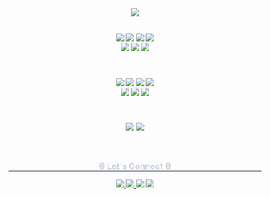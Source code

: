 <div align= "center">
    <img src="https://capsule-render.vercel.app/api?type=waving&color=0:7800a3,100:fcff61&height=120&text=Mun%20Seoyeon&animation=twinkling&fontColor=fbcdfe&fontSize=50" />
    </div><br><br>


<div align= "center">
    <div style="margin: 0 auto; text-align: center;" align= "center"> 
      <img src="https://img.shields.io/badge/python-%233776AB.svg?&style=for-the-badge&logo=python&logoColor=white" />
       <img src="https://img.shields.io/badge/Github-181717?style=for-the-badge&logo=Github&logoColor=white">
          <img src="https://img.shields.io/badge/Git-F05032?style=for-the-badge&logo=Git&logoColor=white">
           <img src="https://img.shields.io/badge/figma-%23F24E1E.svg?&style=for-the-badge&logo=figma&logoColor=white" /><br>
            <img src="https://img.shields.io/badge/adobe%20photoshop-%2331A8FF.svg?&style=for-the-badge&logo=adobe%20photoshop&logoColor=white" />
             <img src="https://img.shields.io/badge/adobe%20illustrator-%23FF9A00.svg?&style=for-the-badge&logo=adobe%20illustrator&logoColor=black" />
              <img src="https://img.shields.io/badge/MySQL-4479A1?style=for-the-badge&logo=MySQL&logoColor=white"><br><br><br><br>
               <img src="https://img.shields.io/badge/UX%20Consulting-%20blue?style=for-the-badge&color=%239162F5">
                 <img src="https://img.shields.io/badge/Service%20Planner-%20blue?style=for-the-badge&color=%23F463A4">
                     <img src="https://img.shields.io/badge/UX%20Planner-%20blue?style=for-the-badge&color=%2383F4AA">
                        <img src="https://img.shields.io/badge/Project%20Management%20-%20s?style=for-the-badge&color=%232FD3F5"><br>
            <img src="https://img.shields.io/badge/UX%2FUI%20Design-%20blue?style=for-the-badge&color=%23463BF5">
                             <img src="https://img.shields.io/badge/AI%20-%20s?style=for-the-badge&color=%23BF7F5A">
                                <img src="https://img.shields.io/badge/Machine%20Learning%20-%20s?style=for-the-badge&color=%236D96A6"><br><br><br><br>
                                    <img src="https://img.shields.io/badge/Korean%20-%20s?style=for-the-badge&color=%230FA650">
                                    <img src="https://img.shields.io/badge/Japanese%20-%20s?style=for-the-badge&color=%23401F14">
                                    
                                        

     
</div>
  <br><br> <div align= "center">
    <h3 style="border-bottom: 1px solid #21262d; color: #c9d1d9;"> 🌐 Let's Connect 🌐  </h3>  
    <div align= "center"> <a href=https://blog.naver.com/moonseoyeon__> <img src="https://img.shields.io/badge/Naver-03C75A?style=for-the-badge&logo=Naver&logoColor=white&link=https://blog.naver.com/moonseoyeon__"> </a>
         <a href=mailto:munseoyeon320@gmail.com> <img src="https://img.shields.io/badge/Gmail-EA4335?style=for-the-badge&logo=Gmail&logoColor=white&link=mailto:munseoyeon320@gmail.com"> </a>
         <a href='https://www.linkedin.com/in/seoyeon-moon-33ab97320/'><img src="https://img.shields.io/badge/LinkedIn-0077B5?style=for-the-badge&logo=linkedin&logoColor=white" /></a>
          <a href='https://github.com/MunSeoYeon'><img src="https://img.shields.io/badge/GitHub%20Pages-222222?style=for-the-badge&logo=GitHub%20Pages&logoColor=white" /></a>
           </div>  <br> 
    <div align= "center">  </div> 
    </div>
    
